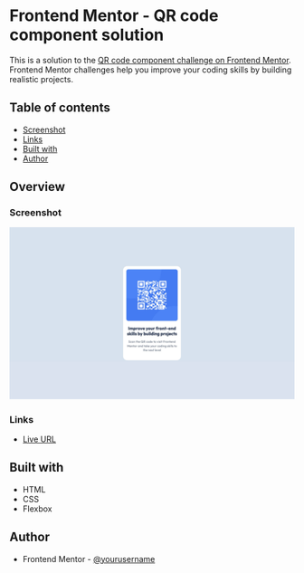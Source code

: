 # Frontend Mentor - QR code component solution

This is a solution to the [QR code component challenge on Frontend Mentor](https://www.frontendmentor.io/challenges/qr-code-component-iux_sIO_H). Frontend Mentor challenges help you improve your coding skills by building realistic projects.

## Table of contents

- [Screenshot](#screenshot)
- [Links](#links)
- [Built with](#built-with)
- [Author](#author)

## Overview

### Screenshot

![screenshot](./images/screenshot.png)

### Links

- [Live URL](https://dorian30.github.io/front-mentor-challenges/qr-code-component)

## Built with

- HTML
- CSS
- Flexbox

## Author

- Frontend Mentor - [@yourusername](https://www.frontendmentor.io/profile/yourusername)
